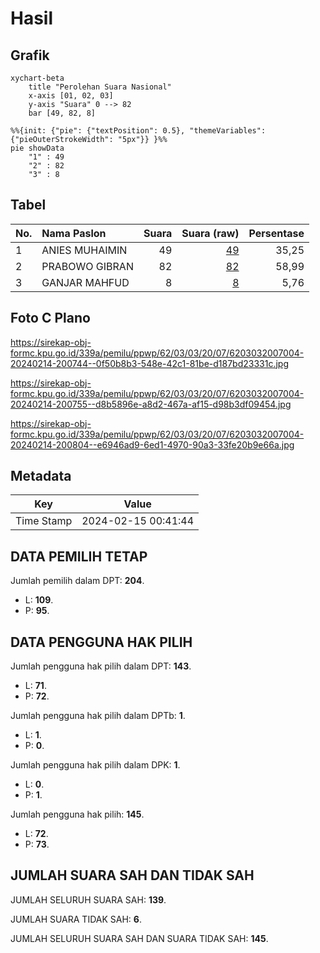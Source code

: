 # Hasil

## Grafik

```mermaid
xychart-beta
    title "Perolehan Suara Nasional"
    x-axis [01, 02, 03]
    y-axis "Suara" 0 --> 82
    bar [49, 82, 8]
```

```mermaid
%%{init: {"pie": {"textPosition": 0.5}, "themeVariables": {"pieOuterStrokeWidth": "5px"}} }%%
pie showData
    "1" : 49
    "2" : 82
    "3" : 8
```

## Tabel

| No. | Nama Paslon    | Suara | Suara (raw) | Persentase |
|:--- |:-------------- | -----:| -----------:| ----------:|
| 1   | ANIES MUHAIMIN | 49    | [49][p-1]   | 35,25      |
| 2   | PRABOWO GIBRAN | 82    | [82][p-2]   | 58,99      |
| 3   | GANJAR MAHFUD  | 8     | [8][p-3]    | 5,76       |


[p-1]: https://github.com/gigit-pemilu/pemilu-2024/blob/main/pilpres/hitung-suara/sub/62-kalimantan-tengah/sub/03-kapuas/sub/03-kapuas-timur/sub/2007-anjir-serapat-baru/sub/004-tps/sub/paslon-1.txt
[p-2]: https://github.com/gigit-pemilu/pemilu-2024/blob/main/pilpres/hitung-suara/sub/62-kalimantan-tengah/sub/03-kapuas/sub/03-kapuas-timur/sub/2007-anjir-serapat-baru/sub/004-tps/sub/paslon-2.txt
[p-3]: https://github.com/gigit-pemilu/pemilu-2024/blob/main/pilpres/hitung-suara/sub/62-kalimantan-tengah/sub/03-kapuas/sub/03-kapuas-timur/sub/2007-anjir-serapat-baru/sub/004-tps/sub/paslon-3.txt

## Foto C Plano

https://sirekap-obj-formc.kpu.go.id/339a/pemilu/ppwp/62/03/03/20/07/6203032007004-20240214-200744--0f50b8b3-548e-42c1-81be-d187bd23331c.jpg

https://sirekap-obj-formc.kpu.go.id/339a/pemilu/ppwp/62/03/03/20/07/6203032007004-20240214-200755--d8b5896e-a8d2-467a-af15-d98b3df09454.jpg

https://sirekap-obj-formc.kpu.go.id/339a/pemilu/ppwp/62/03/03/20/07/6203032007004-20240214-200804--e6946ad9-6ed1-4970-90a3-33fe20b9e66a.jpg


## Metadata

| Key        | Value               |
| ---------- | ------------------- |
| Time Stamp | 2024-02-15 00:41:44 |


## DATA PEMILIH TETAP

Jumlah pemilih dalam DPT: **204**.
 * L: **109**.
 * P: **95**.

## DATA PENGGUNA HAK PILIH

Jumlah pengguna hak pilih dalam DPT: **143**.
 * L: **71**.
 * P: **72**.

Jumlah pengguna hak pilih dalam DPTb: **1**.
 * L: **1**.
 * P: **0**.

Jumlah pengguna hak pilih dalam DPK: **1**.
 * L: **0**.
 * P: **1**.

Jumlah pengguna hak pilih: **145**.
 * L: **72**.
 * P: **73**.

## JUMLAH SUARA SAH DAN TIDAK SAH

JUMLAH SELURUH SUARA SAH: **139**.

JUMLAH SUARA TIDAK SAH: **6**.

JUMLAH SELURUH SUARA SAH DAN SUARA TIDAK SAH: **145**.


